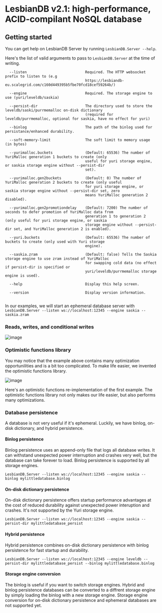 # LesbianDB v2.1: high-performance, ACID-compilant NoSQL database

## Getting started

You can get help on LesbianDB Server by running `LesbianDB.Server --help`.

Here's the list of valid arguments to pass to `LesbianDB.Server` at the time of writing.

```
  --listen                           Required. The HTTP websocket prefix to listen to (e.g
                                     https://lesbiandb-eu.scalegrid.com/c160d449395b5fbe70fcd18cef59264b/)

  --engine                           Required. The storage engine to use (yuri/leveldb/saskia)

  --persist-dir                      The directory used to store the leveldb/saski/purrmemalloc on-disk dictionary
                                     (required for leveldb/purrmemalloc, optional for saskia, have no effect for yuri)

  --binlog                           The path of the binlog used for persistance/enhanced durability.

  --soft-memory-limit                The soft limit to memory usage (in bytes)

  --yurimalloc.buckets               (Default: 65536) The number of YuriMalloc generation 1 buckets to create (only
                                     useful for yuri storage engine, or saskia storage engine without --persist-dir
                                     set).

  --yurimalloc.gen2buckets           (Default: 0) The number of YuriMalloc generation 2 buckets to create (only useful
                                     for yuri storage engine, or saskia storage engine without --persist-dir set, zero
                                     means YuriMalloc generation 2 disabled).

  --yurimalloc.gen2promotiondelay    (Default: 7200) The number of seconds to defer promotion of YuriMalloc data from
                                     generation 1 to generation 2 (only useful for yuri storage engine, or saskia
                                     storage engine without --persist-dir set, and YuriMalloc generation 2 is enabled).

  --yuri.buckets                     (Default: 65536) The number of buckets to create (only used with Yuri storage
                                     engine).

  --saskia.zram                      (Default: false) Tells the Saskia storage engine to use zram instead of YuriMalloc
                                     for swapping cold data (no effect if persist-dir is specified or
                                     yuri/leveldb/purrmemalloc storage engine is used).

  --help                             Display this help screen.

  --version                          Display version information.
  
  ```

In our examples, we will start an ephemeral database server with `LesbianDB.Server --listen ws://localhost:12345 --engine saskia --saskia.zram`

### Reads, writes, and conditional writes

![image](https://user-images.githubusercontent.com/55774978/207563208-3b2dcfc7-9a83-486e-b322-c4dff5aba16d.png)

### Optimistic functions library
You may notice that the example above contains many optimization opportunilities and is a bit too complicated. To make life easier, we invented the optimistic functions library.

![image](https://user-images.githubusercontent.com/55774978/207564794-ad69902a-4b0e-4ec2-9e97-4c9dbed2ffba.png)

Here's an optimistic functions re-implementation of the first example. The optimistic functions library not only makes our life easier, but also performs many optimizations.

### Database persistence
A database is not very useful if it's ephemeral. Luckily, we have binlog, on-disk dictionary, and hybrid persistence.

#### Binlog persistence
Binlog persistence uses an append-only file that logs all database writes. It can withstand unexpected power interruption and crashes very well, but the database can take forever to load. Binlog persistence is supported by all storage engines.

`LesbianDB.Server --listen ws://localhost:12345 --engine saskia --binlog mylittledatabase.binlog`

#### On-disk dictionary persistence
On-disk dictionary persistence offers startup performance advantages at the cost of reduced durability against unexpected power interuption and crashes. It's not supported by the Yuri storage engine.

`LesbianDB.Server --listen ws://localhost:12345 --engine saskia --persist-dir mylittledatabase_persist`

#### Hybrid persistence
Hybrid persistence combines on-disk dictionary persistence with binlog persistence for fast startup and durability.

`LesbianDB.Server --listen ws://localhost:12345 --engine leveldb --persist-dir mylittledatabase_persist --binlog mylittledatabase.binlog`

#### Storage engine conversion
The binlog is useful if you want to switch storage engines. Hybrid and binlog persistence databases can be converted to a diffrent storage engine by simply loading the binlog with a new storage engine. Storage engine conversion for on-disk dictionary persistence and ephemeral databases are not supported yet.
